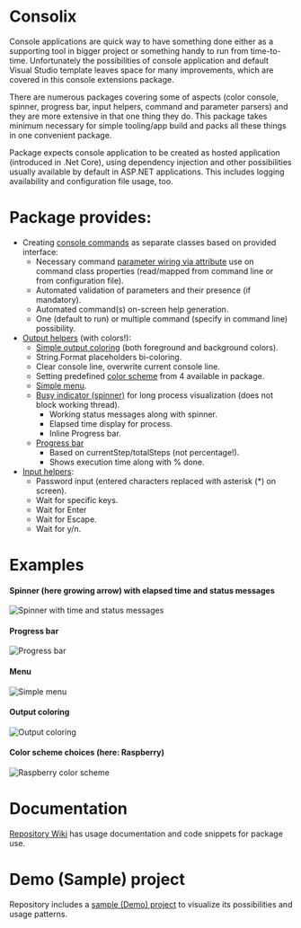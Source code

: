 # Consolix

Console applications are quick way to have something done either as a supporting tool in bigger project or something handy to run from time-to-time. Unfortunately the possibilities of console application and default Visual Studio template leaves space for many improvements, which are covered in this console extensions package.

There are numerous packages covering some of aspects (color console, spinner, progress bar, input helpers, command and parameter parsers) and they are more extensive in that one thing they do. This package takes minimum necessary for simple tooling/app build and packs all these things in one convenient package.

Package expects console application to be created as hosted application (introduced in .Net Core), using dependency injection and other possibilities usually available by default in ASP.NET applications. This includes logging availability and configuration file usage, too.

# Package provides:

* Creating [console commands](https://github.com/salixzs/Consolix/wiki/Commands) as separate classes based on provided interface:
  * Necessary command [parameter wiring via attribute](https://github.com/salixzs/Consolix/wiki/Parameters) use on command class properties (read/mapped from command line or from configuration file).
  * Automated validation of parameters and their presence (if mandatory).
  * Automated command(s) on-screen help generation.
  * One (default to run) or multiple command (specify in command line) possibility.
* [Output helpers](https://github.com/salixzs/Consolix/wiki/Output-helpers) (with colors!):
  * [Simple output coloring](https://github.com/salixzs/Consolix/wiki/Colored-output) (both foreground and background colors).
  * String.Format placeholders bi-coloring.
  * Clear console line, overwrite current console line.
  * Setting predefined [color scheme](https://github.com/salixzs/Consolix/wiki/Color-schemes) from 4 available in package.
  * [Simple menu](https://github.com/salixzs/Consolix/wiki/Input-helpers#menu).
  * [Busy indicator (spinner)](https://github.com/salixzs/Consolix/wiki/Spinner) for long process visualization (does not block working thread).
    * Working status messages along with spinner.
    * Elapsed time display for process.
    * Inline Progress bar.
  * [Progress bar](https://github.com/salixzs/Consolix/wiki/Progress-bar)
    * Based on currentStep/totalSteps (not percentage!).
    * Shows execution time along with % done.
* [Input helpers](https://github.com/salixzs/Consolix/wiki/Input-helpers):
  * Password input (entered characters replaced with asterisk (*) on screen).
  * Wait for specific keys.
  * Wait for Enter
  * Wait for Escape.
  * Wait for y/n.

# Examples

#### Spinner (here growing arrow) with elapsed time and status messages
![Spinner with time and status messages](https://raw.githubusercontent.com/wiki/salixzs/Consolix/spinner_time.gif)

#### Progress bar
![Progress bar](https://raw.githubusercontent.com/wiki/salixzs/Consolix/progress_bar.gif)

#### Menu
![Simple menu](https://raw.githubusercontent.com/wiki/salixzs/Consolix/menu.gif)

#### Output coloring
![Output coloring](https://raw.githubusercontent.com/wiki/salixzs/consolix/string_format.jpg)

#### Color scheme choices (here: Raspberry)
![Raspberry color scheme](https://raw.githubusercontent.com/wiki/salixzs/consolix/raspberry.jpg)

# Documentation

[Repository Wiki](https://github.com/salixzs/Consolix/wiki) has usage documentation and code snippets for package use.

# Demo (Sample) project

Repository includes a [sample (Demo) project](https://github.com/salixzs/Consolix/tree/main/Sample) to visualize its possibilities and usage patterns.